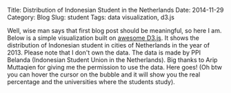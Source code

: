 Title: Distribution of Indonesian Student in the Netherlands
Date: 2014-11-29
Category: Blog
Slug: student
Tags: data visualization, d3.js

Well, wise man says that first blog post should be meaningful, so here I am. Below is a simple visualization built on [awesome D3.js](https://www.d3js.org). It shows the distribution of Indonesian student in cities of Netherlands in the year of 2013. Please note that I don't own the data. The data is made by PPI Belanda (Indonesian Student Union in the Netherlands). Big thanks to Arip Muttaqien for giving me the permission to use the data. Here goes! (Oh btw you can hover the cursor on the bubble and it will show you the real percentage and the universities where the students study).

<style>
    .place-label {
        font-family: "Helvetica Neue", Helvetica, Arial, sans-serif;
        font-size: 10px;
        fill: #444;
    }

    .place {
        fill: #444;
    }

    .d3-tip {
      line-height: 1;
      font-weight: bold;
      padding: 12px;
      background: rgba(250, 250, 250, 0.8);
      color: #000;
      border-radius: 2px;
      pointer-events: none;
    }

    /* Creates a small triangle extender for the tooltip */
    .d3-tip:after {
      box-sizing: border-box;
      display: inline;
      font-size: 10px;
      width: 100%;
      line-height: 1;
      color: rgba(250, 250, 250, 0.8);
      position: absolute;
      pointer-events: none;
    }

    /* Northward tooltips */
    .d3-tip.n:after {
      content: "\25BC";
      margin: -1px 0 0 0;
      top: 100%;
      left: 0;
      text-align: center;
    }

    /* Eastward tooltips */
    .d3-tip.e:after {
      content: "\25C0";
      margin: -4px 0 0 0;
      top: 50%;
      left: -8px;
    }

    /* Southward tooltips */
    .d3-tip.s:after {
      content: "\25B2";
      margin: 0 0 1px 0;
      top: -8px;
      left: 0;
      text-align: center;
    }

    /* Westward tooltips */
    .d3-tip.w:after {
      content: "\25B6";
      margin: -4px 0 0 -1px;
      top: 50%;
      left: 100%;
    }

</style>

<div id="example"></div>

<script src="http://d3js.org/d3.v3.min.js" charset="utf-8"></script>
<script src="/js/topojson.v1.min.js"></script>
<script src="https://ajax.googleapis.com/ajax/libs/jquery/1.11.2/jquery.min.js"></script>
<script src="https://maxcdn.bootstrapcdn.com/bootstrap/3.3.2/js/bootstrap.min.js"></script>
<script src="/js/tip.js"></script>
<script src="/js/mustache.js"></script>
<script src="http://d3js.org/topojson.v1.min.js"></script>
<script src="https://ajax.googleapis.com/ajax/libs/jquery/1.11.2/jquery.min.js"></script>
<script src="https://cdnjs.cloudflare.com/ajax/libs/d3-tip/0.6.3/d3-tip.min.js"></script>
<script src="https://cdnjs.cloudflare.com/ajax/libs/mustache.js/0.8.1/mustache.min.js"></script>
<script id="template" type="x-tmpl-mustache">
    <div class="tip-container">
        <p style="font-size:80%">{{name}}: {{percent}}%</p>
        {{#uni_name}}
        <p style="font-size: 60%">{{.}}</p>
        {{/uni_name}}
    </div>
</script>
<script>

    var template = $('#template').html();
    Mustache.parse(template);

    var tip = d3.tip()
        .attr('class', 'd3-tip')
        .direction(function(d){
            if (d.name == 'Delft' || d.name == "Rotterdam" || d.name == "Tilburg") {
                return "sw"
            } else {
                return "ne"
            }
        })
        .html(function(d) {
            return Mustache.render(template, d);
        });

    var width = 960;
    var height = 780;

    var svg = d3.select('div#example').append('svg')
        .attr('width', width)
        .attr('height', height);

    svg.call(tip);

    var projection = d3.geo.mercator()
        .center([6.5,53.5])
        .scale(8500)
        .translate([width / 2, length / 3]);

    d3.json('/data/nld.json', function(err, nld) {
        if (err) return console.log(err);

        var subunits = topojson.feature(nld, nld.objects.subunits);

        var path = d3.geo.path()
            .projection(projection)
            .pointRadius(2);

        svg.append('path')
            .datum(subunits)
            .attr('d', path)
            .attr('fill', '#f0f0f0');

        d3.csv('/data/city.csv', function(error, data) {

            data.forEach(function(d){
                d.name = d.name;
                d.lat = +d.lat;
                d.long = +d.long;
                d.percent = +d.percent;
                d.uni_name = d.uni_name.split("|");
                d.uni_percent = d.uni_percent.split("|");
                for (var i = d.uni_name.length - 1; i >= 0; i--) {
                    d.uni = {uni_name: d.uni_name, uni_percent: d.uni_percent};
                };
            })
            
            var color = d3.scale.category20();
            var radiusScale = d3.scale.linear()
                .domain(d3.extent(data, function(d){return d.percent}))
                .range([5,30])

            svg.append('g')
                .attr('class', 'places')
                .selectAll("circle")
                .data(data)
                .enter()
                .append('circle')
                    .attr('class','place')
                    .attr('cx',function(d){return projection([d.long, d.lat])[0]})
                    .attr('cy',function(d){return projection([d.long, d.lat])[1]})
                    .attr('r', function(d){return radiusScale(d.percent)})
                    .style('fill', function(d){return color(d.name);})
                    .on('mouseover', function(d){
                        var radius = radiusScale(d.percent);
                        d3.select(this)
                            .attr('r', radius)
                            .transition()
                            .duration(250)
                            .attr('r', 1.2*radius)

                        tip.show(d);
                            // .transition()
                            // .duration(500)
                            // .attr('r', radius)
                            // .transition()
                            // .duration(500)
                            // .attr('r', 1.5*radius)
                            // .transition()
                            // .duration(500)
                            // .attr('r', radius)
                    })
                    .on('mouseout', function(d){
                        var radius = radiusScale(d.percent);
                        d3.select(this)
                            .transition()
                            .duration(250)
                            .attr('r',radius)

                        tip.hide(d);
                    });

            svg.select('g.places')
                .selectAll('.place-label')
                .data(data)
                .enter()
                .append('text')
                    .attr("class", "place-label")
                    .attr("transform", function(d) {return "translate(" + projection([d.long, d.lat]) + ")"; })
                    .attr("dy", ".35em")
                    .attr('dx', '1.2em')
                    .text(function(d) { return d.name; });

          
        });


      
    });
    
    

</script>

